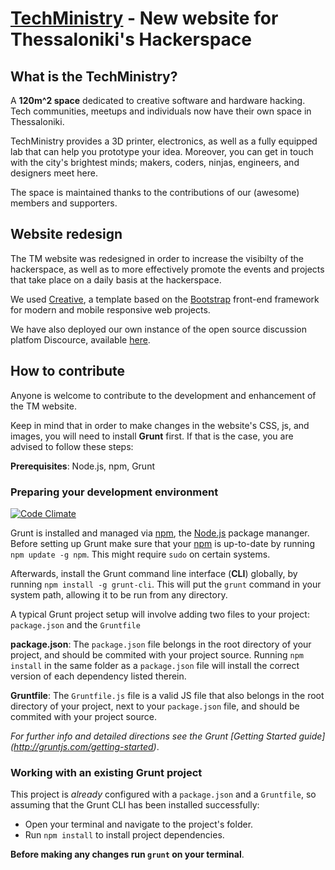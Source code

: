 # [TechMinistry](http://www.techministry.gr/) - New website for Thessaloniki's Hackerspace

## What is the TechMinistry?

A **120m^2 space** dedicated to creative software and hardware hacking. Tech communities, meetups and individuals now have their own space in Thessaloniki.

TechMinistry provides a 3D printer, electronics, as well as a fully equipped lab that can help you prototype your idea.
Moreover, you can get in touch with the city's brightest minds; makers, coders, ninjas, engineers, and designers meet here.

The space is maintained thanks to the contributions of our (awesome) members and supporters.

## Website redesign

The TM website was redesigned in order to increase the visibilty of the hackerspace, as well as to more effectively promote the events and projects that take place on a daily basis at the hackerspace. 

We used [Creative](http://ironsummitmedia.github.io/startbootstrap-creative/), a template based on the [Bootstrap](http://getbootstrap.com/) front-end framework for modern and mobile responsive web projects.

We have also deployed our own instance of the open source discussion platfom Discource, available [here](http://discourse.techministry.gr/).

## How to contribute

Anyone is welcome to contribute to the development and enhancement of the TM website.

Keep in mind that in order to make changes in the website's CSS, js, and images, you will need to install **Grunt** first. If that is the case, you are advised to follow these steps: 

**Prerequisites**: Node.js, npm, Grunt

### Preparing your development environment

[![Code Climate](https://codeclimate.com/github/techministry/new_website/badges/gpa.svg)](https://codeclimate.com/github/techministry/new_website)

Grunt is installed and managed via [npm](https://www.npmjs.com/), the [Node.js](https://nodejs.org/en/) package mananger. 
Before setting up Grunt make sure that your [npm](https://www.npmjs.com/) is up-to-date by running `npm update -g npm`. Τhis might require `sudo` on certain systems.

Afterwards, install the Grunt command line interface (**CLI**) globally, by running `npm install -g grunt-cli`.
This will put the `grunt` command in your system path, allowing it to be run from any directory.

A typical Grunt project setup will involve adding two files to your project: `package.json` and the `Gruntfile`

**package.json**: The `package.json` file belongs in the root directory of your project, and should be commited with your project source. Running `npm install` in the same folder as a `package.json` file will install the correct version of each dependency listed therein.

**Gruntfile**: The `Gruntfile.js` file is a valid JS file that also belongs in the root directory of your project, next to your `package.json` file, and should be commited with your project source.

*For further info and detailed directions see the Grunt [Getting Started guide] (http://gruntjs.com/getting-started)*.

### Working with an existing Grunt project

This project is *already* configured with a `package.json` and a `Gruntfile`, so assuming that the Grunt CLI has been installed successfully:

* Open your terminal and navigate to the project's folder.
* Run `npm install` to install project dependencies.
 
**Before making any changes run `grunt` on your terminal**.



